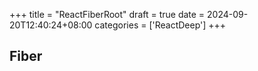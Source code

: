 +++
title = "ReactFiberRoot"
draft = true
date = 2024-09-20T12:40:24+08:00
categories = ['ReactDeep']
+++

## Fiber



